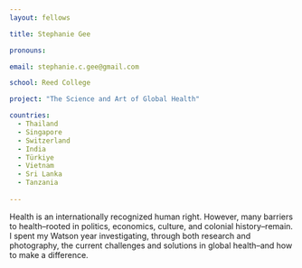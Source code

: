 ```yaml
---
layout: fellows

title: Stephanie Gee

pronouns: 

email: stephanie.c.gee@gmail.com

school: Reed College

project: "The Science and Art of Global Health"

countries:
  - Thailand
  - Singapore
  - Switzerland
  - India
  - Türkiye
  - Vietnam
  - Sri Lanka
  - Tanzania
  
---
```


Health is an internationally recognized human right. However, many barriers to health–rooted in politics, economics, culture, and colonial history–remain. I spent my Watson year investigating, through both research and photography, the current challenges and solutions in global health–and how to make a difference.